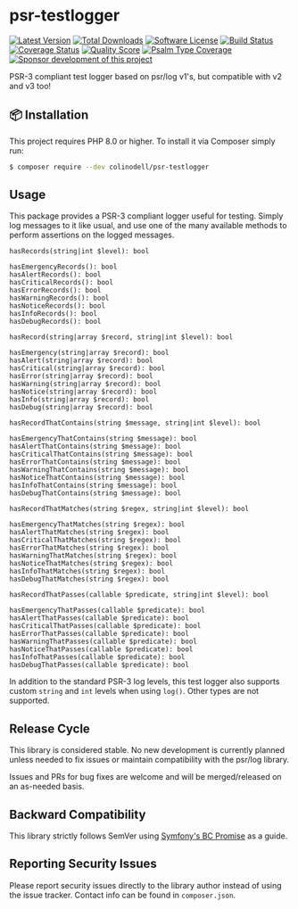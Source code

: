 # psr-testlogger

[![Latest Version](https://img.shields.io/packagist/v/colinodell/psr-testlogger.svg?style=flat-square)](https://packagist.org/packages/colinodell/psr-testlogger)
[![Total Downloads](https://img.shields.io/packagist/dt/colinodell/psr-testlogger.svg?style=flat-square)](https://packagist.org/packages/colinodell/psr-testlogger)
[![Software License](https://img.shields.io/badge/License-MIT-brightgreen.svg?style=flat-square)](LICENSE)
[![Build Status](https://img.shields.io/github/workflow/status/colinodell/psr-testlogger/Tests/main.svg?style=flat-square)](https://github.com/colinodell/psr-testlogger/actions?query=workflow%3ATests+branch%3Amain)
[![Coverage Status](https://img.shields.io/scrutinizer/coverage/g/colinodell/psr-testlogger.svg?style=flat-square)](https://scrutinizer-ci.com/g/colinodell/psr-testlogger/code-structure)
[![Quality Score](https://img.shields.io/scrutinizer/g/colinodell/psr-testlogger.svg?style=flat-square)](https://scrutinizer-ci.com/g/colinodell/psr-testlogger)
[![Psalm Type Coverage](https://shepherd.dev/github/colinodell/psr-testlogger/coverage.svg)](https://shepherd.dev/github/colinodell/psr-testlogger)
[![Sponsor development of this project](https://img.shields.io/badge/sponsor%20this%20package-%E2%9D%A4-ff69b4.svg?style=flat-square)](https://www.colinodell.com/sponsor)

PSR-3 compliant test logger based on psr/log v1's, but compatible with v2 and v3 too!

## 📦 Installation

This project requires PHP 8.0 or higher.  To install it via Composer simply run:

``` bash
$ composer require --dev colinodell/psr-testlogger
```

## Usage

This package provides a PSR-3 compliant logger useful for testing.  Simply log messages to it like usual, and use one of the many available methods to perform assertions on the logged messages.

```
hasRecords(string|int $level): bool

hasEmergencyRecords(): bool
hasAlertRecords(): bool
hasCriticalRecords(): bool
hasErrorRecords(): bool
hasWarningRecords(): bool
hasNoticeRecords(): bool
hasInfoRecords(): bool
hasDebugRecords(): bool

hasRecord(string|array $record, string|int $level): bool

hasEmergency(string|array $record): bool
hasAlert(string|array $record): bool
hasCritical(string|array $record): bool
hasError(string|array $record): bool
hasWarning(string|array $record): bool
hasNotice(string|array $record): bool
hasInfo(string|array $record): bool
hasDebug(string|array $record): bool

hasRecordThatContains(string $message, string|int $level): bool

hasEmergencyThatContains(string $message): bool
hasAlertThatContains(string $message): bool
hasCriticalThatContains(string $message): bool
hasErrorThatContains(string $message): bool
hasWarningThatContains(string $message): bool
hasNoticeThatContains(string $message): bool
hasInfoThatContains(string $message): bool
hasDebugThatContains(string $message): bool

hasRecordThatMatches(string $regex, string|int $level): bool

hasEmergencyThatMatches(string $regex): bool
hasAlertThatMatches(string $regex): bool
hasCriticalThatMatches(string $regex): bool
hasErrorThatMatches(string $regex): bool
hasWarningThatMatches(string $regex): bool
hasNoticeThatMatches(string $regex): bool
hasInfoThatMatches(string $regex): bool
hasDebugThatMatches(string $regex): bool

hasRecordThatPasses(callable $predicate, string|int $level): bool

hasEmergencyThatPasses(callable $predicate): bool
hasAlertThatPasses(callable $predicate): bool
hasCriticalThatPasses(callable $predicate): bool
hasErrorThatPasses(callable $predicate): bool
hasWarningThatPasses(callable $predicate): bool
hasNoticeThatPasses(callable $predicate): bool
hasInfoThatPasses(callable $predicate): bool
hasDebugThatPasses(callable $predicate): bool
```

In addition to the standard PSR-3 log levels, this test logger also supports custom `string` and `int` levels when using `log()`. Other types are not supported.

## Release Cycle

This library is considered stable. No new development is currently planned unless needed to fix issues or maintain compatibility with the psr/log library.

Issues and PRs for bug fixes are welcome and will be merged/released on an as-needed basis.

## Backward Compatibility

This library strictly follows SemVer using [Symfony's BC Promise](https://symfony.com/doc/current/contributing/code/bc.html) as a guide.

## Reporting Security Issues

Please report security issues directly to the library author instead of using the issue tracker. Contact info can be found in `composer.json`.
